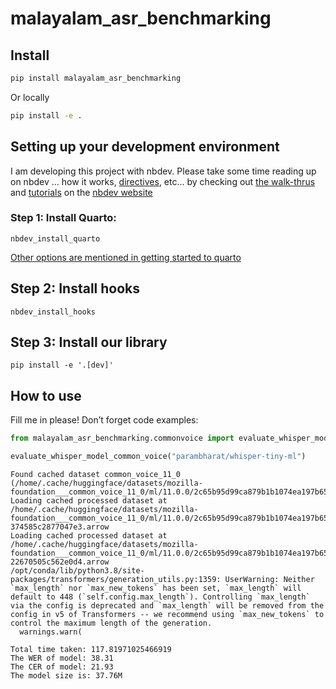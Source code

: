malayalam_asr_benchmarking
================

<!-- WARNING: THIS FILE WAS AUTOGENERATED! DO NOT EDIT! -->

## Install

``` sh
pip install malayalam_asr_benchmarking
```

Or locally

``` sh
pip install -e .
```

## Setting up your development environment

I am developing this project with nbdev. Please take some time reading
up on nbdev … how it works,
[directives](https://nbdev.fast.ai/explanations/directives.html), etc…
by checking out [the
walk-thrus](https://nbdev.fast.ai/tutorials/tutorial.html) and
[tutorials](https://nbdev.fast.ai/tutorials/) on the [nbdev
website](https://nbdev.fast.ai/)

### Step 1: Install Quarto:

`nbdev_install_quarto`

[Other options are mentioned in getting started to
quarto](https://quarto.org/docs/get-started/)

## Step 2: Install hooks

`nbdev_install_hooks`

## Step 3: Install our library

`pip install -e '.[dev]'`

## How to use

Fill me in please! Don’t forget code examples:

``` python
from malayalam_asr_benchmarking.commonvoice import evaluate_whisper_model_common_voice
```

``` python
evaluate_whisper_model_common_voice("parambharat/whisper-tiny-ml")
```

    Found cached dataset common_voice_11_0 (/home/.cache/huggingface/datasets/mozilla-foundation___common_voice_11_0/ml/11.0.0/2c65b95d99ca879b1b1074ea197b65e0497848fd697fdb0582e0f6b75b6f4da0)
    Loading cached processed dataset at /home/.cache/huggingface/datasets/mozilla-foundation___common_voice_11_0/ml/11.0.0/2c65b95d99ca879b1b1074ea197b65e0497848fd697fdb0582e0f6b75b6f4da0/cache-374585c2877047e3.arrow
    Loading cached processed dataset at /home/.cache/huggingface/datasets/mozilla-foundation___common_voice_11_0/ml/11.0.0/2c65b95d99ca879b1b1074ea197b65e0497848fd697fdb0582e0f6b75b6f4da0/cache-22670505c562e0d4.arrow
    /opt/conda/lib/python3.8/site-packages/transformers/generation_utils.py:1359: UserWarning: Neither `max_length` nor `max_new_tokens` has been set, `max_length` will default to 448 (`self.config.max_length`). Controlling `max_length` via the config is deprecated and `max_length` will be removed from the config in v5 of Transformers -- we recommend using `max_new_tokens` to control the maximum length of the generation.
      warnings.warn(

    Total time taken: 117.81971025466919
    The WER of model: 38.31
    The CER of model: 21.93
    The model size is: 37.76M

